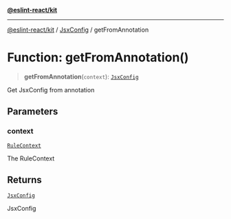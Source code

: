 [**@eslint-react/kit**](../../../../README.md)

***

[@eslint-react/kit](../../../../README.md) / [JsxConfig](../README.md) / getFromAnnotation

# Function: getFromAnnotation()

> **getFromAnnotation**(`context`): [`JsxConfig`](../interfaces/JsxConfig.md)

Get JsxConfig from annotation

## Parameters

### context

[`RuleContext`](../../../../type-aliases/RuleContext.md)

The RuleContext

## Returns

[`JsxConfig`](../interfaces/JsxConfig.md)

JsxConfig
